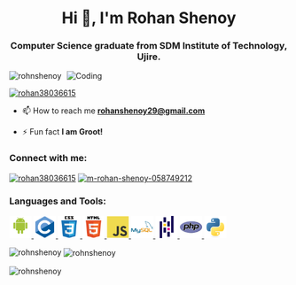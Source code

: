 <h1 align="center">Hi 👋, I'm Rohan Shenoy</h1>
<h3 align="center">Computer Science graduate from SDM Institute of Technology, Ujire.</h3>
<img align="right" alt="Coding" width="400" src="https://static.wixstatic.com/media/fcf9f1_183add7b26954250a69bc0ac13f8ca50~mv2.gif/v1/fill/w_1600,h_900,al_c,q_90/file.jpg">

<p align="left"> <img src="https://komarev.com/ghpvc/?username=rohnshenoy&label=Profile%20views&color=0e75b6&style=flat" alt="rohnshenoy" /> </p>

<p align="left"> <a href="https://twitter.com/rohan38036615" target="blank"><img src="https://img.shields.io/twitter/follow/rohan38036615?logo=twitter&style=for-the-badge" alt="rohan38036615" /></a> </p>

- 📫 How to reach me **rohanshenoy29@gmail.com**

- ⚡ Fun fact **I am Groot!**

<h3 align="left">Connect with me:</h3>
<p align="left">
<a href="https://twitter.com/rohan38036615" target="blank"><img align="center" src="https://raw.githubusercontent.com/rahuldkjain/github-profile-readme-generator/master/src/images/icons/Social/twitter.svg" alt="rohan38036615" height="30" width="40" /></a>
<a href="https://linkedin.com/in/m-rohan-shenoy-058749212" target="blank"><img align="center" src="https://raw.githubusercontent.com/rahuldkjain/github-profile-readme-generator/master/src/images/icons/Social/linked-in-alt.svg" alt="m-rohan-shenoy-058749212" height="30" width="40" /></a>
</p>

<h3 align="left">Languages and Tools:</h3>
<p align="left"> <a href="https://developer.android.com" target="_blank" rel="noreferrer"> <img src="https://raw.githubusercontent.com/devicons/devicon/master/icons/android/android-original-wordmark.svg" alt="android" width="40" height="40"/> </a> <a href="https://www.cprogramming.com/" target="_blank" rel="noreferrer"> <img src="https://raw.githubusercontent.com/devicons/devicon/master/icons/c/c-original.svg" alt="c" width="40" height="40"/> </a> <a href="https://www.w3schools.com/css/" target="_blank" rel="noreferrer"> <img src="https://raw.githubusercontent.com/devicons/devicon/master/icons/css3/css3-original-wordmark.svg" alt="css3" width="40" height="40"/> </a> <a href="https://www.w3.org/html/" target="_blank" rel="noreferrer"> <img src="https://raw.githubusercontent.com/devicons/devicon/master/icons/html5/html5-original-wordmark.svg" alt="html5" width="40" height="40"/> </a> <a href="https://developer.mozilla.org/en-US/docs/Web/JavaScript" target="_blank" rel="noreferrer"> <img src="https://raw.githubusercontent.com/devicons/devicon/master/icons/javascript/javascript-original.svg" alt="javascript" width="40" height="40"/> </a> <a href="https://www.mysql.com/" target="_blank" rel="noreferrer"> <img src="https://raw.githubusercontent.com/devicons/devicon/master/icons/mysql/mysql-original-wordmark.svg" alt="mysql" width="40" height="40"/> </a> <a href="https://pandas.pydata.org/" target="_blank" rel="noreferrer"> <img src="https://raw.githubusercontent.com/devicons/devicon/2ae2a900d2f041da66e950e4d48052658d850630/icons/pandas/pandas-original.svg" alt="pandas" width="40" height="40"/> </a> <a href="https://www.php.net" target="_blank" rel="noreferrer"> <img src="https://raw.githubusercontent.com/devicons/devicon/master/icons/php/php-original.svg" alt="php" width="40" height="40"/> </a> <a href="https://www.python.org" target="_blank" rel="noreferrer"> <img src="https://raw.githubusercontent.com/devicons/devicon/master/icons/python/python-original.svg" alt="python" width="40" height="40"/> </a> </p>

<p><img align="left" src="https://github-readme-stats.vercel.app/api/top-langs?username=rohnshenoy&show_icons=true&locale=en&layout=compact" alt="rohnshenoy" /></p>

<p>&nbsp;<img align="center" src="https://github-readme-stats.vercel.app/api?username=rohnshenoy&show_icons=true&locale=en" alt="rohnshenoy" /></p>

<p><img align="center" src="https://github-readme-streak-stats.herokuapp.com/?user=rohnshenoy&" alt="rohnshenoy" /></p>
